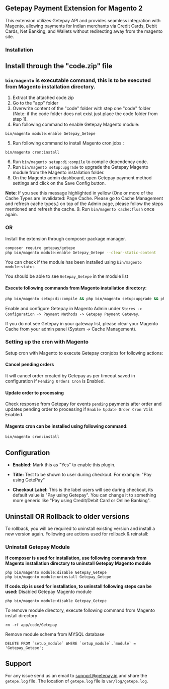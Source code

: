 ## Getepay Payment Extension for Magento 2

This extension utilizes Getepay API and provides seamless integration with Magento, allowing payments for Indian merchants via Credit Cards, Debit Cards, Net Banking, and Wallets without redirecting away from the magento site.

### Installation

## **Install through the "code.zip" file**
### `bin/magento` is executable command, this is to be executed from Magento installation directory.

1. Extract the attached code.zip
2. Go to the "app" folder
3. Overwrite content of the "code" folder with step one "code" folder (Note: if the code folder does not exist just place the code folder from step 1).
4. Run following command to enable Getepay Magento module: 
```
bin/magento module:enable Getepay_Getepe
```
5. Run following command to install Magento cron jobs : 
```
bin/magento cron:install
```
6. Run `bin/magento setup:di:compile` to compile dependency code. 
7. Run `bin/magento setup:upgrade` to upgrade the Getepay Magento module from the Magento installation folder.
8. On the Magento admin dashboard, open Getepay payment method settings and click on the Save Config button.

**Note**: If you see this message highlighted in yellow (One or more of the Cache Types are invalidated: Page Cache. Please go to Cache Management and refresh cache types.) on top of the Admin page, please follow the steps mentioned and refresh the cache.
9. Run `bin/magento cache:flush` once again.

### **OR**

Install the extension through composer package manager.

```bash
composer require getepay/getepe
php bin/magento module:enable Getepay_Getepe --clear-static-content
```
You can check if the module has been installed using `bin/magento module:status`

You should be able to see `Getepay_Getepe` in the module list

#### Execute following commands from Magento installation directory:
```bash
php bin/magento setup:di:compile && php bin/magento setup:upgrade && php bin/magento setup:static-content:deploy -f && php bin/magento indexer:reindex && php bin/magento cache:flush
```

Enable and configure Getepay in Magento Admin under `Stores -> Configuration -> Payment Methods -> Getepay Payment Gateway`.

If you do not see Getepay in your gateway list, please clear your Magento Cache from your admin
panel (System -> Cache Management).

### Setting up the cron with Magento
Setup cron with Magento to execute Getepay cronjobs for following actions:

#### Cancel pending orders
It will cancel order created by Getepay as per timeout saved in configuration if `Pending Orders Cron` is Enabled.

#### Update order to processing
Check response from Getepay for events `pending` payments after order and updates pending order to processing if `Enable Update Order Cron V1` is Enabled.

#### Magento cron can be installed using following command:
```bash
bin/magento cron:install
```

## Configuration

  - **Enabled:** Mark this as "Yes" to enable this plugin.
 
  - **Title:** Test to be shown to user during checkout. For example: "Pay using GetePay"

  - **Checkout Label:** This is the label users will see during checkout, its default value is "Pay using Getepay". You can change it to something more generic like "Pay using Credit/Debit Card or Online Banking".

## Uninstall OR Rollback to older versions
To rollback, you will be required to uninstall existing version and install a new version again. Following are actions used for rollback & reinstall:

### Uninstall Getepay Module
**If composer is used for installation, use following commands from Magento installation directory to uninstall Getepay Magento module** 
```
php bin/magento module:disable Getepay_Getepe
php bin/magento module:uninstall Getepay_Getepe
```

**If code.zip is used for installation, to uninstall following steps can be used:**
Disabled Getepay Magento module
```
php bin/magento module:disable Getepay_Getepe
```

To remove module directory, execute following command from Magento install directory
```
rm -rf app/code/Getepay
```

Remove module schema from MYSQL database
```
DELETE FROM `setup_module` WHERE `setup_module`.`module` = 'Getepay_Getepe';
```

## Support

For any issue send us an email to support@getepay.in and share the `getepe.log` file. The location of `getepe.log` file is `var/log/getepe.log`.